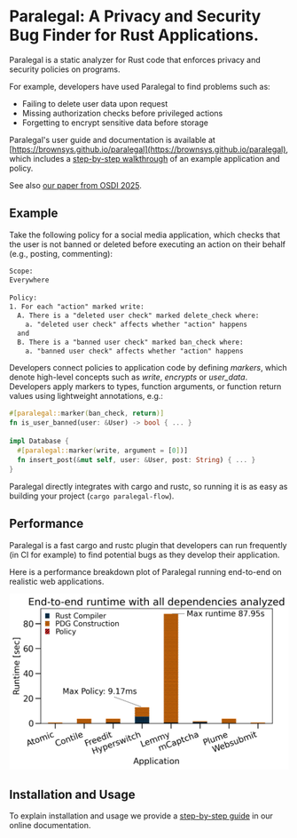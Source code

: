 # Paralegal: A Privacy and Security Bug Finder for Rust Applications.

Paralegal is a static analyzer for Rust code that enforces privacy and security policies on programs.

For example, developers have used Paralegal to find problems such as:
* Failing to delete user data upon request
* Missing authorization checks before privileged actions
* Forgetting to encrypt sensitive data before storage

Paralegal's user guide and documentation is available at [https://brownsys.github.io/paralegal](https://brownsys.github.io/paralegal), which includes a [step-by-step walkthrough](https://justus-adam.notion.site/Paralegal-Step-by-Step-40541156c25d48f8b6ad79a0e1b09b91) of an example application and policy.

See also [our paper from OSDI 2025](https://justus.science/pdfs/paralegal.pdf).

## Example
Take the following policy for a social media application, which checks that the user is not banned or deleted before executing an action on their behalf (e.g., posting, commenting):

```
Scope:
Everywhere

Policy:
1. For each "action" marked write:
  A. There is a "deleted user check" marked delete_check where:
    a. "deleted user check" affects whether "action" happens
  and
  B. There is a "banned user check" marked ban_check where:
    a. "banned user check" affects whether "action" happens
```

Developers connect policies to application code by defining *markers*,
which denote high-level concepts such as *write*, *encrypts* or *user_data*.
Developers apply markers to types, function arguments, or function return values using lightweight annotations, e.g.:

```rust
#[paralegal::marker(ban_check, return)]
fn is_user_banned(user: &User) -> bool { ... }

impl Database {
  #[paralegal::marker(write, argument = [0])]
  fn insert_post(&mut self, user: &User, post: String) { ... }
}
```

Paralegal directly integrates with cargo and rustc, so running it is as easy as building your project (`cargo paralegal-flow`).

## Performance
Paralegal is a fast cargo and rustc plugin that developers can run frequently
(in CI for example) to find potential bugs as they develop their application.

Here is a performance breakdown plot of Paralegal running end-to-end on
realistic web applications.

![](misc/ci_plot.png)

## Installation and Usage

To explain installation and usage we provide a [step-by-step
guide](https://justus-adam.notion.site/Paralegal-Step-by-Step-40541156c25d48f8b6ad79a0e1b09b91)
in our online documentation.
